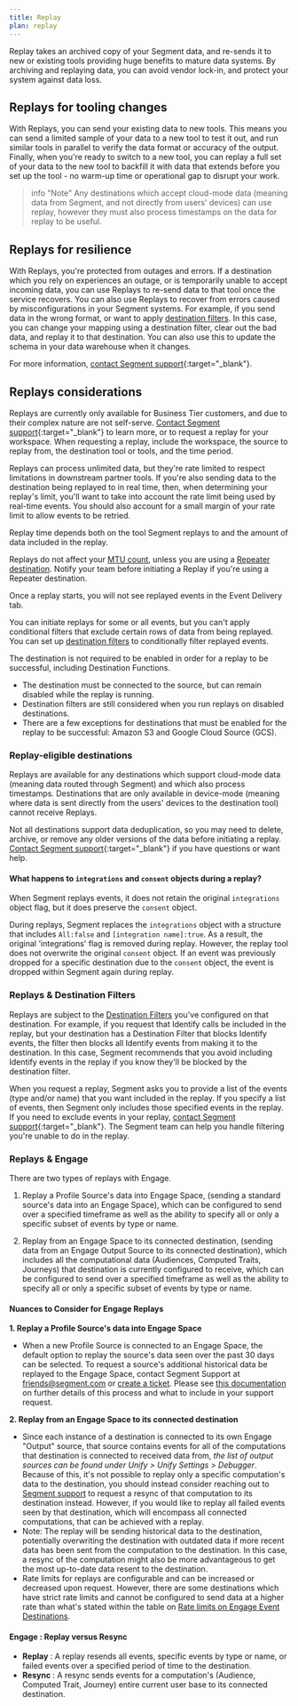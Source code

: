 ```yaml
---
title: Replay
plan: replay
---
```


Replay takes an archived copy of your Segment data, and re-sends it to new or existing tools providing huge benefits to mature data systems. By archiving and replaying data, you can avoid vendor lock-in, and protect your system against data loss.

## Replays for tooling changes

With Replays, you can send your existing data to new tools.
This means you can send a limited sample of your data to a new tool to test it out, and run similar tools in parallel to verify the data format or accuracy of the output. Finally, when you're ready to switch to a new tool, you can replay a full set of your data to the new tool to backfill it with data that extends before you set up the tool - no warm-up time or operational gap to disrupt your work.

> info "Note"
> Any destinations which accept cloud-mode data (meaning data from Segment, and not directly from users' devices) can use replay, however they must also process timestamps on the data for replay to be useful.

<!-- TODO: insert a list of destinations which are replay-eligible, see REPLAYS-38-->

## Replays for resilience

With Replays, you're protected from outages and errors. If a destination which you rely on experiences an outage, or is temporarily unable to accept incoming data, you can use Replays to re-send data to that tool once the service recovers. You can also use Replays to recover from errors caused by misconfigurations in your Segment systems. For example, if you send data in the wrong format, or want to apply [destination filters](/docs/connections/destinations/destination-filters/). In this case, you can change your mapping using a destination filter, clear out the bad data, and replay it to that destination. You can also use this to update the schema in your data warehouse when it changes.

For more information, [contact Segment support](https://segment.com/help/contact/){:target="_blank"}.

## Replays considerations

Replays are currently only available for Business Tier customers, and due to their complex nature are not self-serve. [Contact Segment support](https://segment.com/help/contact/){:target="_blank"} to learn more, or to request a replay for your workspace. When requesting a replay, include the workspace, the source to replay from, the destination tool or tools, and the time period.

Replays can process unlimited data, but they're rate limited to respect limitations in downstream partner tools. If you're also sending data to the destination being replayed to in real time, then, when determining your replay's limit, you'll want to take into account the rate limit being used by real-time events. You should also account for a small margin of your rate limit to allow events to be retried. 

Replay time depends both on the tool Segment replays to and the amount of data included in the replay.

Replays do not affect your [MTU count](/docs/guides/usage-and-billing/mtus-and-throughput/), unless you are using a [Repeater destination](/docs/connections/destinations/catalog/repeater/). Notify your team before initiating a Replay if you're using a Repeater destination.

Once a replay starts, you will not see replayed events in the Event Delivery tab.

You can initiate replays for some or all events, but you can't apply conditional filters that exclude certain rows of data from being replayed. You can set up [destination filters](/docs/connections/destinations/destination-filters/) to conditionally filter replayed events.

The destination is not required to be enabled in order for a replay to be successful, including Destination Functions.
- The destination must be connected to the source, but can remain disabled while the replay is running.
- Destination filters are still considered when you run replays on disabled destinations.
- There are a few exceptions for destinations that must be enabled for the replay to be successful: Amazon S3 and Google Cloud Source (GCS).

### Replay-eligible destinations

Replays are available for any destinations which support cloud-mode data (meaning data routed through Segment) and which also process timestamps. Destinations that are only available in device-mode (meaning where data is sent directly from the users' devices to the destination tool) cannot receive Replays.

Not all destinations support data deduplication, so you may need to delete, archive, or remove any older versions of the data before initiating a replay. [Contact Segment support](https://segment.com/help/contact/){:target="_blank"} if you have questions or want help.

#### What happens to `integrations` and `consent` objects during a replay?

When Segment replays events, it does not retain the original `integrations` object flag, but it does preserve the `consent` object. 

During replays, Segment replaces the `integrations` object with a structure that includes `All:false` and `[integration name]:true`. As a result, the original 'integrations' flag is removed during replay. However, the replay tool does not overwrite the original `consent` object. If an event was previously dropped for a specific destination due to the `consent` object, the event is dropped within Segment again during replay. 

### Replays & Destination Filters

Replays are subject to the [Destination Filters](/docs/connections/destinations/destination-filters/) you've configured on that destination. For example, if you request that Identify calls be included in the replay, but your destination has a Destination Filter that blocks Identify events, the filter then blocks all Identify events from making it to the destination. In this case, Segment recommends that you avoid including Identify events in the replay if you know they'll be blocked by the destination filter.

When you request a replay, Segment asks you to provide a list of the events (type and/or name) that you want included in the replay. If you specify a list of events, then Segment only includes those specified events in the replay. If you need to exclude events in your replay, [contact Segment support](https://segment.com/help/contact/){:target="_blank"}. The Segment team can help you handle filtering you're unable to do in the replay.

### Replays & Engage

There are two types of replays with Engage. 
1. Replay a Profile Source's data into Engage Space, (sending a standard source's data into an Engage Space), which can be configured to send over a specified timeframe as well as the ability to specify all or only a specific subset of events by type or name.

2. Replay from an Engage Space to its connected destination, (sending data from an Engage Output Source to its connected destination), which includes all the computational data (Audiences, Computed Traits, Journeys) that destination is currently configured to receive, which can be configured to send over a specified timeframe as well as the ability to specify all or only a specific subset of events by type or name. 

#### Nuances to Consider for Engage Replays

**1. Replay a Profile Source's data into Engage Space**
- When a new Profile Source is connected to an Engage Space, the default option to replay the source's data seen over the past 30 days can be selected. To request a source's additional historical data be replayed to the Engage Space, contact Segment Support at friends@segment.com or [create a ticket](https://segment.com/docs/engage/[url](https://app.segment.com/goto-my-workspace/home?period=last-24-hours&v2=enabled&help=create-ticket)). Please see [this documentation](https://segment.com/docs/engage/quickstart/#step-3-connect-production-sources:~:text=Step%203%3A%20Connect,production%20sources.) on further details of this process and what to include in your support request.

**2. Replay from an Engage Space to its connected destination**
- Since each instance of a destination is connected to its own Engage "Output" source, that source contains events for all of the computations that destination is connected to received data from, _the list of output sources can be found under Unify > Unify Settings > Debugger_. Because of this, it's not possible to replay only a specific computation's data to the destination, you should instead consider reaching out to [Segment support]([url](https://segment.com/help/contact/)) to request a resync of that computation to its destination instead. However, if you would like to replay all failed events seen by that destination, which will encompass all connected computations, that can be achieved with a replay. 
- Note: The replay will be sending historical data to the destination, potentially overwriting the destination with outdated data if more recent data has been sent from the computation to the destination. In this case, a resync of the computation might also be more advantageous to get the most up-to-date data resent to the destination.
- Rate limits for replays are configurable and can be increased or decreased upon request. However, there are some destinations which have strict rate limits and cannot be configured to send data at a higher rate than what's stated within the table on [Rate limits on Engage Event Destinations](https://segment.com/docs/engage/using-engage-data/#rate-limits-on-engage-event-destinations).

#### Engage : Replay versus Resync
- **Replay** : A replay resends all events, specific events by type or name, or failed events over a specified period of time to the destination.
- **Resync** : A resync sends events for a computation's (Audience, Computed Trait, Journey) entire current user base to its connected destination.
